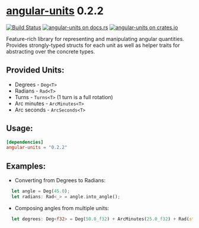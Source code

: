 [angular-units](https://docs.rs/angular-units) 0.2.2
======================

[![Build Status](https://travis-ci.org/tylerreisinger/rust-angular-units.svg?branch=master)](https://travis-ci.org/tylerreisinger/rust-angular-units)
[![angular-units on docs.rs][docsrs-image]][docsrs]
[![angular-units on crates.io][crates-image]][crates]

[docsrs-image]: https://docs.rs/angular-units/badge.svg?version=0.2.2
[docsrs]: https://docs.rs/angular-units/0.2.2/
[crates-image]: https://img.shields.io/crates/v/angular-units.svg
[crates]: https://crates.io/crates/angular-units

Feature-rich library for representing and manipulating angular quantities. 
Provides strongly-typed structs for each unit as well as helper traits for abstracting over the concrete types. 

## Provided Units:
* Degrees - `Deg<T>`
* Radians - `Rad<T>`
* Turns - `Turns<T>` (1 turn is a full rotation)
* Arc minutes - `ArcMinutes<T>`
* Arc seconds - `ArcSeconds<T>`

## Usage:

```toml
[dependencies]
angular-units = "0.2.2"
```
## Examples:

* Converting from Degrees to Radians:
```rust
  let angle = Deg(45.0);
  let radians: Rad<_> = angle.into_angle();
```

* Composing angles from multiple units:
```rust
  let degrees: Deg<f32> = Deg(50.0_f32) + ArcMinutes(25.0_f32) + Rad(std::f32::consts::PI / 6.0_f32);
```
